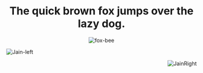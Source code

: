 <h1 align="center">
  <b>The quick brown fox jumps over the lazy dog.</b>
</h1>

<p align="center" width="100" height="100">
<img src="https://github.com/Halfmedia/Halfmedia/assets/74425304/161e809e-e7ee-4561-b10e-77443579c845" alt="fox-bee"/>
</p>

<p align="left">
  <img src="https://github.com/Halfmedia/Halfmedia/assets/74425304/331dae7d-ed69-49cf-a76f-22b4dd6cc131" alt="Jain-left"/>
</p>

<p align="right" width="100" height="100">
  <img src="https://github.com/Halfmedia/Halfmedia/assets/74425304/c3daa0ba-9bc4-4a72-b261-5a540e9fe155" alt="JainRight"/>
</p>
